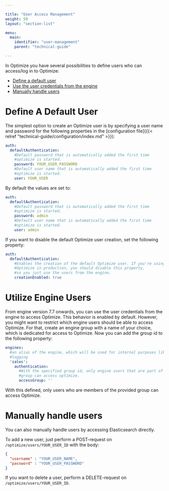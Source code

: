 ```yaml
---

title: "User Access Management"
weight: 50
layout: "section-list"

menu:
  main:
    identifier: "user-management"
    parent: "technical-guide"

---
```


In Optimize you have several possibilities to define users who can access/log in to Optimize:

* [Define a default user](#define-a-default-user)
* [Use the user credentials from the engine](#utilize-engine-users)
* [Manually handle users](#manually-handle-users)

# Define A Default User

The simplest option to create an Optimize user is by specifying a user name and password for the following properties in the [configuration file]({{< relref "technical-guide/configuration/index.md" >}}):
```yaml
auth:
  defaultAuthentication:
    #Default password that is automatically added the first time
    #optimize is started.
    password: YOUR_USER_PASSWORD
    #Default user name that is automatically added the first time
    #optimize is started.
    user: YOUR_USER
```

By default the values are set to:
```yaml
auth:
  defaultAuthentication:
    #Default password that is automatically added the first time
    #optimize is started.
    password: admin
    #Default user name that is automatically added the first time
    #optimize is started.
    user: admin
```

If you want to disable the default Optimize user creation, set the following property:
```yaml
auth:
  defaultAuthentication:
    #Enables the creation of the default Optimize user. If you're using
    #Optimize in production, you should disable this property,
    #so you just use the users from the engine.
    creationEnabled: true
```

# Utilize Engine Users

From engine version 7.7 onwards, you can use the user credentials from the engine to access Optimize. This behavior is enabled by default. However, you might want to restrict which engine users should be able to access Optimize. For that, create an engine group with a name of your choice, which is dedicated for access to Optimize. Now you can add the group id to the following property:
```yaml
engines:
  #an alias of the engine, which will be used for internal purposes like
  #logging
  'sales':
    authentication:
      #With the specified group id, only engine users that are part of the
      #group can access optimize.
      accessGroup: ''
```
With this defined, only users who are members of the provided group can access Optimize.

# Manually handle users

You can also manually handle users by accessing Elasticsearch directly.

To add a new user, just perform a POST-request on ``/optimize/users/YOUR_USER_ID`` with the body:
```json
{
  "username" : "YOUR_USER_NAME",
  "password" : "YOUR_USER_PASSWORD"
}
```

If you want to delete a user, perform a DELETE-request on ``/optimize/users/YOUR_USER_ID``.

